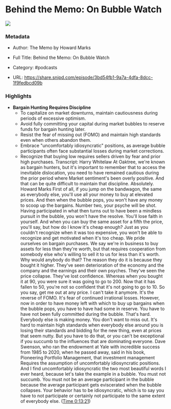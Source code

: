 # Behind the Memo: On Bubble Watch

![](https://wsrv.nl/?url=https%3A%2F%2Fcontent.production.cdn.art19.com%2Fimages%2Fcb%2F23%2Fab%2Fbd%2Fcb23abbd-3061-4456-a39a-217d1397fd85%2Fb490f2bd2924b5507078be3a3e3703460009a7713a1c1b4cdde30965ca676b7eeeedcd2f57a76ad3627a73f63cdcf8c547ef05945df437c40f16f5002cf5865a.jpeg&w=100&h=100)

### Metadata

- Author: The Memo by Howard Marks
- Full Title: Behind the Memo: On Bubble Watch
- Category: #podcasts



- URL: https://share.snipd.com/episode/3bd54fb1-9a7a-4dfa-8dcc-1f9fedbcd09b

### Highlights

- **Bargain Hunting Requires Discipline**
  - To capitalize on market downturns, maintain cautiousness during periods of excessive optimism.
  - Avoid fully committing your capital during market bubbles to reserve funds for bargain hunting later.
  - Resist the fear of missing out (FOMO) and maintain high standards even when others abandon them.
  - Embrace "uncomfortably idiosyncratic" positions, as average bubble participants often face substantial losses during market corrections.
  - Recognize that buying low requires sellers driven by fear and prior high purchases.
  Transcript:
  Harry Whitelaw
  At Oaktree, we're known as bargain hunters, but it's important to remember that to access the inevitable dislocation, you need to have remained cautious during the prior period where Market sentiment's been overly positive. And that can be quite difficult to maintain that discipline. Absolutely.
  Howard Marks
  First of all, if you jump on the bandwagon, the same as everybody else, you'll use all your money to buy at elevated prices. And then when the bubble pops, you won't have any money to scoop up the bargains. Number two, your psyche will be shot. Having participated in what then turns out to have been a mindless pursuit in the bubble, you won't have the resolve. You'll lose faith in yourself. And when you can buy the same asset for a fifth the price, you'll say, but how do I know it's cheap enough? Just as you couldn't recognize when it was too expensive, you won't be able to recognize and get motivated when it's too cheap. We pride ourselves on bargain purchases. We say we're in business to buy assets for less than they're worth, but that requires cooperation from somebody else who's willing to sell it to us for less than it's worth. Why would anybody do that? The reason they do it is because they bought it higher. They've seen deterioration of the economy and the company and the earnings and their own psyches. They've seen the price collapse. They've lost confidence. Whereas when you bought it at 90, you were sure it was going to go to 200. Now that it has fallen to 50, you're not so confident that it's not going to go to 10. So you say, get me out at any price. I can't take it anymore. It's the reverse of FOMO. It's fear of continued irrational losses. However, now in order to have money left with which to buy up bargains when the bubble pops, you have to have had some in reserve. You have to have not been fully committed during the bubble. That's hard. Everybody else is making money. You don't want to miss out. It's hard to maintain high standards when everybody else around you is losing their standards and bidding for the new thing, even at prices that seem nutty. But you have to do that, or you can't be exceptional if you succumb to the influences that are dominating everyone. Dave Swenson, who ran the endowment at Yale with incredible success from 1985 to 2020, when he passed away, said in his book, Pioneering Portfolio Management, that investment management Requires the assumption of uncomfortably idiosyncratic positions. And I find uncomfortably idiosyncratic the two most beautiful words I ever heard, because let's take the example in a bubble. You must not succumb. You must not be an average participant in the bubble because the average participant gets eviscerated when the bubble collapses. Your behavior has to be idiosyncratic, which is to say you have to not participate or certainly not participate to the same extent of everybody else. ([Time 0:13:21](https://share.snipd.com/snip/85be586d-2fc9-4fa5-9c08-bfc7352b3ccf))
